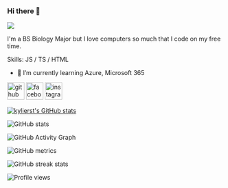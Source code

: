 ### Hi there 👋
![](https://camo.githubusercontent.com/93fa66ff28d3fc4b3d433f20146cc60bc87fe85a/68747470733a2f2f63646e2d696d616765732d312e6d656469756d2e636f6d2f6d61782f313630302f312a4261644c556d355a7a706353333465545651417a35672e676966)

I'm a BS Biology Major but I love computers so much that I code on my free time.

Skills: JS / TS / HTML

- 🌱 I’m currently learning Azure, Microsoft 365 


[<img src='https://cdn.jsdelivr.net/npm/simple-icons@3.0.1/icons/github.svg' alt='github' height='40'>](https://github.com/kylierst)  [<img src='https://cdn.jsdelivr.net/npm/simple-icons@3.0.1/icons/facebook.svg' alt='facebook' height='40'>](https://www.facebook.com/kylierst)  [<img src='https://cdn.jsdelivr.net/npm/simple-icons@3.0.1/icons/instagram.svg' alt='instagram' height='40'>](https://www.instagram.com/kylierst/)  

[![kylierst's GitHub stats](https://github-readme-stats.vercel.app/api/top-langs/?username=kylierst&exclude_repo=&hide=&langs_count=6&layout=compact)](https://github.com/anuraghazra/github-readme-stats)

![GitHub stats](https://github-readme-stats.vercel.app/api?username=kylierst&show_icons=true&count_private=true)  

![GitHub Activity Graph](https://activity-graph.herokuapp.com/graph?username=kylierst)  

![GitHub metrics](https://metrics.lecoq.io/kylierst)  

![GitHub streak stats](https://github-readme-streak-stats.herokuapp.com/?user=kylierst)  

![Profile views](https://gpvc.arturio.dev/kylierst)  
